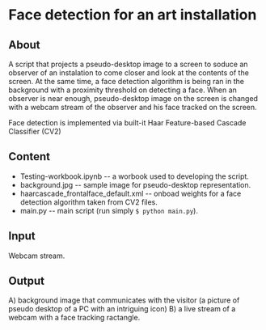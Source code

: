 # Face detection for an art installation

## About
A script that projects a pseudo-desktop image to a screen to soduce an observer of an instalation to come closer and look at the contents of the screen. At the same time, a face detection algorithm is being ran in the background with a proximity threshold on detecting a face. When an observer is near enough, pseudo-desktop image on the screen is changed with a webcam stream of the observer and his face tracked on the screen.

Face detection is implemented via built-it Haar Feature-based Cascade Classifier (CV2)

## Content
- Testing-workbook.ipynb -- a worbook used to developing the script.
- background.jpg -- sample image for pseudo-desktop representation.
- haarcascade_frontalface_default.xml -- onboad weights for a face detection algorithm taken from CV2 files.
- main.py -- main script (run simply `$ python main.py`).

## Input
Webcam stream.

## Output
A) background image that communicates with the visitor (a picture of pseudo desktop of a PC with an intriguing icon)
B) a live stream of a webcam with a face tracking ractangle.
